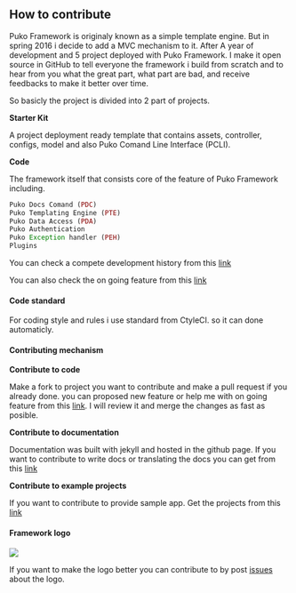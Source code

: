 ## How to contribute

Puko Framework is originaly known as a simple template engine. 
But in spring 2016 i decide to add a MVC mechanism to it.
After A year of development and 5 project deployed with Puko Framework. 
I make it open source in GitHub to tell everyone the framework i build from scratch 
and to hear from you what the great part, what part are bad, and receive feedbacks
to make it better over time.

So basicly the project is divided into 2 part of projects.

**Starter Kit**

A project deployment ready template that contains assets, controller, configs, model 
and also Puko Comand Line Interface (PCLI).

**Code**

The framework itself that consists core of the feature of Puko Framework including.
```php
Puko Docs Comand (PDC)
Puko Templating Engine (PTE)
Puko Data Access (PDA)
Puko Authentication
Puko Exception handler (PEH)
Plugins
```

You can check a compete development history from this [link](https://github.com/Velliz/pukoframework/blob/master/changelog.md)

You can also check the on going feature from this [link](https://github.com/Velliz/pukoframework/blob/master/todo.md)

#### Code standard

For coding style and rules i use standard from CtyleCI. so it can done automaticly.

#### Contributing mechanism

**Contribute to code**

Make a fork to project you want to contribute and make a pull request if you already done.
you can proposed new feature or help me with on going feature from this [link](https://github.com/Velliz/pukoframework/blob/master/todo.md).
I will review it and merge the changes as fast as posible.

**Contribute to documentation**

Documentation was built with jekyll and hosted in the github page. 
If you want to contribute to write docs or translating the docs you can get from this [link](https://github.com/Velliz/pukodocs)

**Contribute to example projects**

If you want to contribute to provide sample app. Get the projects from this [link](https://github.com/Velliz/pukoexample)

#### Framework logo

<img src="https://github.com/Velliz/pukodocs/blob/gh-pages/icon/material/puko-material-200.png">

If you want to make the logo better you can contribute to by post [issues](https://github.com/Velliz/pukoframework/issues) 
about the logo.




